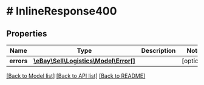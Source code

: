 # # InlineResponse400

## Properties

Name | Type | Description | Notes
------------ | ------------- | ------------- | -------------
**errors** | [**\eBay\Sell\Logistics\Model\Error[]**](Error.md) |  | [optional]

[[Back to Model list]](../../README.md#models) [[Back to API list]](../../README.md#endpoints) [[Back to README]](../../README.md)
